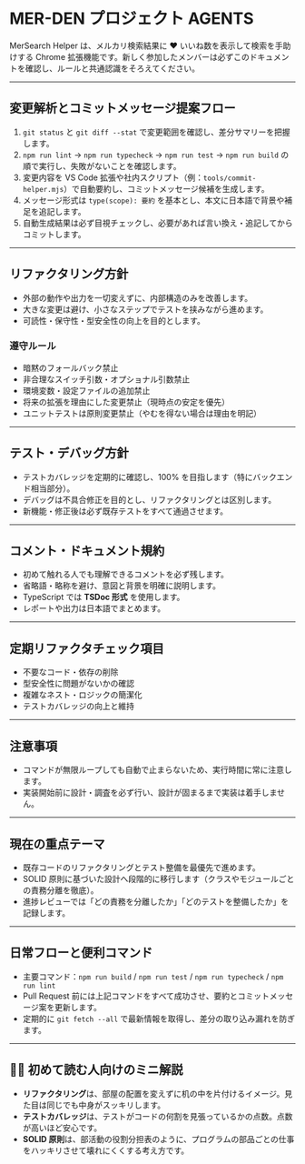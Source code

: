 # MER-DEN プロジェクト AGENTS

MerSearch Helper は、メルカリ検索結果に ♥ いいね数を表示して検索を手助けする Chrome 拡張機能です。新しく参加したメンバーは必ずこのドキュメントを確認し、ルールと共通認識をそろえてください。

---

## 変更解析とコミットメッセージ提案フロー

1. `git status` と `git diff --stat` で変更範囲を確認し、差分サマリーを把握します。
2. `npm run lint` → `npm run typecheck` → `npm run test` → `npm run build` の順で実行し、失敗がないことを確認します。
3. 変更内容を VS Code 拡張や社内スクリプト（例：`tools/commit-helper.mjs`）で自動要約し、コミットメッセージ候補を生成します。
4. メッセージ形式は `type(scope): 要約` を基本とし、本文に日本語で背景や補足を追記します。
5. 自動生成結果は必ず目視チェックし、必要があれば言い換え・追記してからコミットします。

---

## リファクタリング方針

- 外部の動作や出力を一切変えずに、内部構造のみを改善します。
- 大きな変更は避け、小さなステップでテストを挟みながら進めます。
- 可読性・保守性・型安全性の向上を目的とします。

### 遵守ルール

- 暗黙のフォールバック禁止
- 非合理なスイッチ引数・オプショナル引数禁止
- 環境変数・設定ファイルの追加禁止
- 将来の拡張を理由にした変更禁止（現時点の安定を優先）
- ユニットテストは原則変更禁止（やむを得ない場合は理由を明記）

---

## テスト・デバッグ方針

- テストカバレッジを定期的に確認し、100% を目指します（特にバックエンド相当部分）。
- デバッグは不具合修正を目的とし、リファクタリングとは区別します。
- 新機能・修正後は必ず既存テストをすべて通過させます。

---

## コメント・ドキュメント規約

- 初めて触れる人でも理解できるコメントを必ず残します。
- 省略語・略称を避け、意図と背景を明確に説明します。
- TypeScript では **TSDoc 形式** を使用します。
- レポートや出力は日本語でまとめます。

---

## 定期リファクタチェック項目

- 不要なコード・依存の削除
- 型安全性に問題がないかの確認
- 複雑なネスト・ロジックの簡潔化
- テストカバレッジの向上と維持

---

## 注意事項

- コマンドが無限ループしても自動で止まらないため、実行時間に常に注意します。
- 実装開始前に設計・調査を必ず行い、設計が固まるまで実装は着手しません。

---

## 現在の重点テーマ

- 既存コードのリファクタリングとテスト整備を最優先で進めます。
- SOLID 原則に基づいた設計へ段階的に移行します（クラスやモジュールごとの責務分離を徹底）。
- 進捗レビューでは「どの責務を分離したか」「どのテストを整備したか」を記録します。

---

## 日常フローと便利コマンド

- 主要コマンド：`npm run build` / `npm run test` / `npm run typecheck` / `npm run lint`
- Pull Request 前には上記コマンドをすべて成功させ、要約とコミットメッセージ案を更新します。
- 定期的に `git fetch --all` で最新情報を取得し、差分の取り込み漏れを防ぎます。

---

## 🧑‍🎓 初めて読む人向けのミニ解説

- **リファクタリング**は、部屋の配置を変えずに机の中を片付けるイメージ。見た目は同じでも中身がスッキリします。
- **テストカバレッジ**は、テストがコードの何割を見張っているかの点数。点数が高いほど安心です。
- **SOLID 原則**は、部活動の役割分担表のように、プログラムの部品ごとの仕事をハッキリさせて壊れにくくする考え方です。
